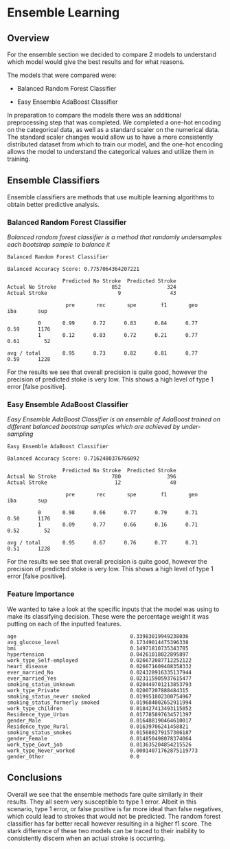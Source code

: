 # Ensemble Learning

## Overview

For the ensemble section we decided to compare 2 models to understand which model would give the best results and for what reasons.

The models that were compared were:

- Balanced Random Forest Classifier

- Easy Ensemble AdaBoost Classifier

In preparation to compare the models there was an additional preprocessing step that was completed. We completed a one-hot encoding on the categorical data, as well as a standard scaler on the numerical data. The standard scaler changes would allow us to have a more consistently distributed dataset from which to train our model, and the one-hot encoding allows the model to understand the categorical values and utilize them in training.

## Ensemble Classifiers

Ensemble classifiers are methods that use multiple learning algorithms to obtain better predictive analysis.

### Balanced Random Forest Classifier

*Balanced random forest classifier is a method that randomly undersamples each bootstrap sample to balance it*

```
Balanced Random Forest Classifier

Balanced Accuracy Score: 0.7757064364207221

                  Predicted No Stroke  Predicted Stroke
Actual No Stroke                  852               324
Actual Stroke                       9                43

                   pre       rec       spe        f1       geo       iba       sup

          0       0.99      0.72      0.83      0.84      0.77      0.59      1176
          1       0.12      0.83      0.72      0.21      0.77      0.61        52

avg / total       0.95      0.73      0.82      0.81      0.77      0.59      1228
```

For the results we see that overall precision is quite good, however the precision of predicted stoke is very low. This shows a high level of type 1 error [false positive].

### Easy Ensemble AdaBoost Classifier

*Easy Ensemble AdaBoost Classifier is an ensemble of AdaBoost trained on different balanced bootstrap samples which are achieved by under-sampling*

```
Easy Ensemble AdaBoost Classifier

Balanced Accuracy Score: 0.7162480376766092

                  Predicted No Stroke  Predicted Stroke
Actual No Stroke                  780               396
Actual Stroke                      12                40

                   pre       rec       spe        f1       geo       iba       sup

          0       0.98      0.66      0.77      0.79      0.71      0.50      1176
          1       0.09      0.77      0.66      0.16      0.71      0.52        52

avg / total       0.95      0.67      0.76      0.77      0.71      0.51      1228
```

For the results we see that overall precision is quite good, however the precision of predicted stoke is very low. This shows a high level of type 1 error [false positive].

### Feature Importance

We wanted to take a look at the specific inputs that the model was using to make its classifying decision. These were the percentage weight it was putting on each of the inputted features. 

```
age                                     0.33983019949238036
avg_glucose_level                       0.17349014475396338
bmi                                     0.14971810735343785
hypertension                            0.04261018022895897
work_type_Self-employed                 0.026672087712252122
heart_disease                           0.026671609408358332
ever_married_No                         0.024328916335137944
ever_married_Yes                        0.023115905937615477
smoking_status_Unknown                  0.020449701213853793
work_type_Private                       0.02007207888484315
smoking_status_never smoked             0.019951802300754967
smoking_status_formerly smoked          0.019684002652911994
work_type_children                      0.018427413493115052
Residence_type_Urban                    0.017785897634571397
gender_Male                             0.016488190464610017
Residence_type_Rural                    0.01639706241458821
smoking_status_smokes                   0.015680279157306187
gender_Female                           0.014850498078374064
work_type_Govt_job                      0.013635204854215526
work_type_Never_worked                  0.00014071762875119773
gender_Other                            0.0
```

## Conclusions

Overall we see that the ensemble methods fare quite similarly in their results. They all seem very susceptible to type 1 error. Albeit in this scenario, type 1 error, or false positive is far more ideal than false negatives, which could lead to strokes that would not be predicted. The random forest classifier has far better recall however resulting in a higher f1 score. The stark difference of these two models can be traced to their inability to consistently discern when an actual stroke is occurring.
